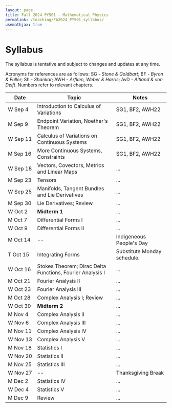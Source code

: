 ```yaml
---
layout: page
title: Fall 2024 PY501 - Mathematical Physics
permalink: /teaching/FA2024_PY501_syllabus/
usemathjax: true
---
```

<script>
MathJax = {
  tex: {
    inlineMath: [['$', '$'], ['\\(', '\\)']]
  }
};
</script>
<script id="MathJax-script" async
  src="https://cdn.jsdelivr.net/npm/mathjax@3/es5/tex-chtml.js">
</script>

# Syllabus

The syllabus is tentative and subject to changes and updates at any time. 

Acronyms for references are as follows: SG - *Stone & Goldbart*; BF - *Byron & Fuller*; Sh - *Shankar*; AWH - *Arfken, Weber & Harris*; AvD - *Altland & von Delft*. Numbers refer to relevant chapters. 

| Date |Topic | Notes |
|-------|-------|-------|
|W&nbsp;Sep&nbsp;4| Introduction to Calculus of Variations |SG1, BF2, AWH22|
|M&nbsp;Sep&nbsp;9| Endpoint Variation, Noether's Theorem | SG1, BF2, AWH22 |
|W&nbsp;Sep&nbsp;11| Calculus of Variations on Continuous Systems | SG1, BF2, AWH22 |
|M&nbsp;Sep&nbsp;16| More Continuous Systems, Constraints | SG1, BF2, AWH22 |
|W&nbsp;Sep&nbsp;18| Vectors, Covectors, Metrics and Linear Maps | ... |
|M&nbsp;Sep&nbsp;23| Tensors | ... |
|W&nbsp;Sep&nbsp;25| Manifolds, Tangent Bundles and Lie Derivatives | ... |
|M&nbsp;Sep&nbsp;30| Lie Derivatives; Review | ... |
|W Oct 2|  **Midterm 1** | ... |
|M Oct 7|  Differential Forms I | ... |
|W Oct 9|  Differential Forms II | ... |
|M&nbsp;Oct&nbsp;14| -- |Indigeneous People's Day |
|T Oct 15| Integrating Forms | Substitute Monday schedule. |
|W Oct 16| Stokes Theorem; Dirac Delta Functions, Fourier Analysis I | ... |
|M Oct 21| Fourier Analysis II | ... |
|W Oct 23| Fourier Analysis III | ... |
|M Oct 28| Complex Analysis I; Review | ... |
|W Oct 30| **Midterm 2** | ... |
|M Nov 4| Complex Analysis II | ... |
|W Nov 6| Complex Analysis III | ... |
|M Nov 11| Complex Analysis IV | ... |
|W Nov 13| Complex Analysis V | ... |
|M Nov 18| Statistics I | ... |
|W&nbsp;Nov&nbsp;20| Statistics II | ... |
|M Nov 25| Statistics III | ... |
|W Nov 27| -- | Thanksgiving Break |
|M Dec 2| Statistics IV | ... |
|W Dec 4| Statistics V | ... |
|M Dec 9| Review | ... |